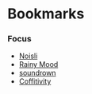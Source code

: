 Bookmarks
=========

### Focus
* [Noisli](http://www.noisli.com/)
* [Rainy Mood](http://www.rainymood.com/)
* [soundrown](http://soundrown.com/)
* [Coffitivity](https://coffitivity.com/)
